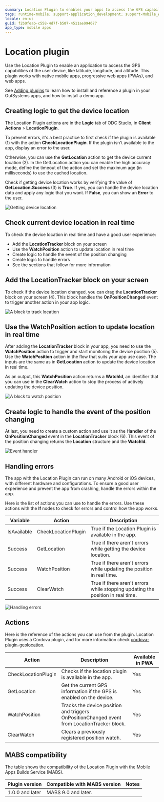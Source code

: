 ```yaml
---
summary: Location Plugin to enables your apps to access the GPS capabilities of the device. 
tags: runtime-mobile; support-application_development; support-Mobile_Apps;
locale: en-us
guid: f2b0feab-c558-4d7f-b507-4511ae094677
app_type: mobile apps
---
```


# Location plugin

Use the Location Plugin to enable an application to access the GPS capabilities of the user device, like latitude, longitude, and altitude. This plugin works with native mobile apps, progressive web apps (PWAs), and web apps.

<div class="info" markdown="1">

See [Adding plugins](../intro.md#adding-plugins) to learn how to install and reference a plugin in your OutSystems apps, and how to install a demo app.

</div> 

## Creating logic to get the device location

The Location Plugin actions are in the **Logic** tab of ODC Studio, in **Client Actions** > **LocationPlugin**.

To prevent errors, it's a best practice to first check if the plugin is available (1) with the action **CheckLocationPlugin**. If the plugin isn't available to the app, display an error to the user.

Otherwise, you can use the **GetLocation** action to get the device current location (2). In the GetLocation action you can enable the high accuracy mode, define the timeout of the action and set the maximum age (in milliseconds) to use the cached location.

Check if getting device location works by verifying the value of **GetLocation.Success** (3) is **True**. If yes, you can handle the device location data and apply any logic that you want. If **False**, you can show an **Error** to the user.

![Getting device location](images/get-location-odcs.png)

## Check current device location in real time

To check the device location in real time and have a good user experience:

* Add the **LocationTracker** block on your screen
* Use the **WatchPosition** action to update location in real time
* Create logic to handle the event of the position changing
* Create logic to handle errors
* See the sections that follow for more information

## Add the LocationTracker block on your screen

To check if the device location changed, you can drag the **LocationTracker** block on your screen (4). This block handles the **OnPositionChanged** event to trigger another action in your app logic.

![A block to track location](images/track-location-odcs.png)

## Use the WatchPosition action to update location in real time

After adding the **LocationTracker** block in your app, you need to use the **WatchPosition** action to trigger and start monitoring the device position (5). Use the **WatchPosition** action in the flow that suits your app use case. The inputs are the same as in **GetLocation** action to update the device location in real time. 

As an output, this **WatchPosition** action returns a **WatchId**, an identifier that you can use in the **ClearWatch** action to stop the process of actively updating the device position. 

![A block to watch position](images/watch-position-odcs.png)

## Create logic to handle the event of the position changing

At last, you need to create a custom action and use it as the **Handler** of the **OnPositionChanged** event in the **LocationTracker** block (6). This event of the position changing returns the **Location** structure and the **WatchId**.

![Event handler ](images/handle-event-odcs.png)

## Handling errors

The app with the Location Plugin can run on many Android or iOS devices, with different hardware and configurations. To ensure a good user experience and prevent the app from crashing, handle the errors within the app.

Here is the list of actions you can use to handle the errors. Use these actions with the **If** nodes to check for errors and control how the app works.


| Variable    | Action              | Description                                                                    |
| ----------- | ------------------- | ------------------------------------------------------------------------------ |
| IsAvailable | CheckLocationPlugin | True if the Location Plugin is available in the app.                           |
| Success     | GetLocation         | True if there aren't errors while getting the device location.                 |
| Success     | WatchPosition       | True if there aren't errors while updating the position in real time.          |
| Success     | ClearWatch          | True if there aren't errors while stopping updating the position in real time. |

![Handling errors](images/handle-errors-odcs.png)

## Actions

Here is the reference of the actions you can use from the plugin. Location Plugin uses a Cordova plugin, and for more information check [cordova-plugin-geolocation](https://github.com/OutSystems/cordova-plugin-geolocation).

| Action              | Description                                                                                 | Available in PWA |
| ------------------- | ------------------------------------------------------------------------------------------- | ---------------- |
| CheckLocationPlugin | Checks if the location plugin is available in the app.                                      | Yes              |
| GetLocation         | Get the current GPS information if the GPS is enabled on the device.                        | Yes              |
| WatchPosition       | Tracks the device position and triggers OnPositionChanged event from LocationTracker block. | Yes              |
| ClearWatch          | Clears a previously registered position watch.                                              | Yes              |

## MABS compatibility

The table shows the compatibility of the Location Plugin with the Mobile Apps Builds Service (MABS).

| Plugin version  | Compatible with MABS version | Notes |
| --------------- | ---------------------------- | ----- |
| 1.0.0 and later | MABS 9.0 and later.          |       |